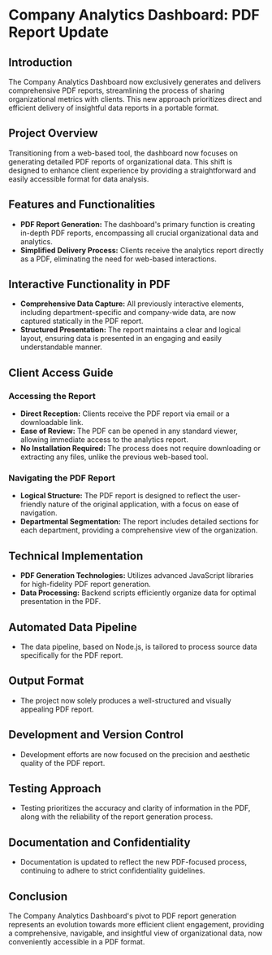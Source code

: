 # Company Analytics Dashboard: PDF Report Update

## Introduction
The Company Analytics Dashboard now exclusively generates and delivers comprehensive PDF reports, streamlining the process of sharing organizational metrics with clients. This new approach prioritizes direct and efficient delivery of insightful data reports in a portable format.

## Project Overview
Transitioning from a web-based tool, the dashboard now focuses on generating detailed PDF reports of organizational data. This shift is designed to enhance client experience by providing a straightforward and easily accessible format for data analysis.

## Features and Functionalities
- **PDF Report Generation:** The dashboard's primary function is creating in-depth PDF reports, encompassing all crucial organizational data and analytics.
- **Simplified Delivery Process:** Clients receive the analytics report directly as a PDF, eliminating the need for web-based interactions.

## Interactive Functionality in PDF
- **Comprehensive Data Capture:** All previously interactive elements, including department-specific and company-wide data, are now captured statically in the PDF report.
- **Structured Presentation:** The report maintains a clear and logical layout, ensuring data is presented in an engaging and easily understandable manner.

## Client Access Guide

### Accessing the Report
- **Direct Reception:** Clients receive the PDF report via email or a downloadable link.
- **Ease of Review:** The PDF can be opened in any standard viewer, allowing immediate access to the analytics report.
- **No Installation Required:** The process does not require downloading or extracting any files, unlike the previous web-based tool.

### Navigating the PDF Report
- **Logical Structure:** The PDF report is designed to reflect the user-friendly nature of the original application, with a focus on ease of navigation.
- **Departmental Segmentation:** The report includes detailed sections for each department, providing a comprehensive view of the organization.

## Technical Implementation
- **PDF Generation Technologies:** Utilizes advanced JavaScript libraries for high-fidelity PDF report generation.
- **Data Processing:** Backend scripts efficiently organize data for optimal presentation in the PDF.

## Automated Data Pipeline
- The data pipeline, based on Node.js, is tailored to process source data specifically for the PDF report.

## Output Format
- The project now solely produces a well-structured and visually appealing PDF report.

## Development and Version Control
- Development efforts are now focused on the precision and aesthetic quality of the PDF report.

## Testing Approach
- Testing prioritizes the accuracy and clarity of information in the PDF, along with the reliability of the report generation process.

## Documentation and Confidentiality
- Documentation is updated to reflect the new PDF-focused process, continuing to adhere to strict confidentiality guidelines.

## Conclusion
The Company Analytics Dashboard's pivot to PDF report generation represents an evolution towards more efficient client engagement, providing a comprehensive, navigable, and insightful view of organizational data, now conveniently accessible in a PDF format.

